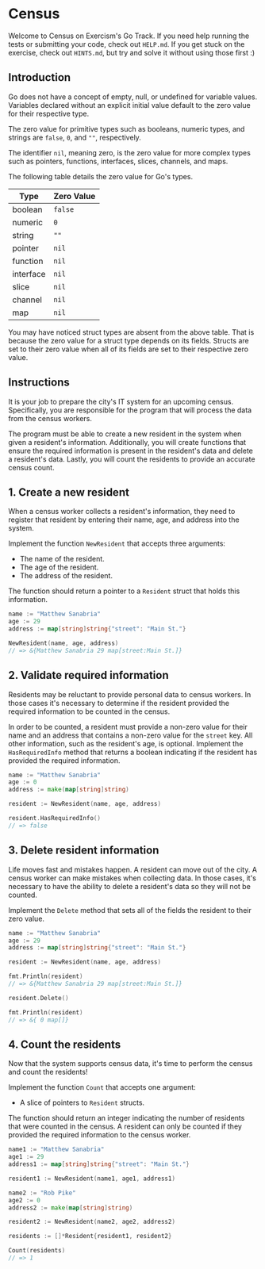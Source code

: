 # Census

Welcome to Census on Exercism's Go Track.
If you need help running the tests or submitting your code, check out `HELP.md`.
If you get stuck on the exercise, check out `HINTS.md`, but try and solve it without using those first :)

## Introduction

Go does not have a concept of empty, null, or undefined for variable values. Variables declared without an explicit initial value default to the zero value for their respective type.

The zero value for primitive types such as booleans, numeric types, and strings are `false`, `0`, and `""`, respectively.

The identifier `nil`, meaning zero, is the zero value for more complex types such as pointers, functions, interfaces, slices, channels, and maps.

The following table details the zero value for Go's types.

| Type      | Zero Value |
| --------- | ---------- |
| boolean   | `false`    |
| numeric   | `0`        |
| string    | `""`       |
| pointer   | `nil`      |
| function  | `nil`      |
| interface | `nil`      |
| slice     | `nil`      |
| channel   | `nil`      |
| map       | `nil`      |

You may have noticed struct types are absent from the above table. That is because the zero value for a struct type depends on its fields. Structs are set to their zero value when all of its fields are set to their respective zero value.

## Instructions

It is your job to prepare the city's IT system for an upcoming census. Specifically, you are responsible for the program that will process the data from the census workers.

The program must be able to create a new resident in the system when given a resident's information. Additionally, you will create functions that ensure the required information is present in the resident's data and delete a resident's data. Lastly, you will count the residents to provide an accurate census count.

## 1. Create a new resident

When a census worker collects a resident's information, they need to register that resident by entering their name, age, and address into the system.

Implement the function `NewResident` that accepts three arguments:

- The name of the resident.
- The age of the resident.
- The address of the resident.

The function should return a pointer to a `Resident` struct that holds this information.

```go
name := "Matthew Sanabria"
age := 29
address := map[string]string{"street": "Main St."}

NewResident(name, age, address)
// => &{Matthew Sanabria 29 map[street:Main St.]}
```

## 2. Validate required information

Residents may be reluctant to provide personal data to census workers. In those cases it's necessary to determine if the resident provided the required information to be counted in the census.

In order to be counted, a resident must provide a non-zero value for their name and an address that contains a non-zero value for the `street` key. All other information, such as the resident's age, is optional. Implement the `HasRequiredInfo` method that returns a boolean indicating if the resident has provided the required information.

```go
name := "Matthew Sanabria"
age := 0
address := make(map[string]string)

resident := NewResident(name, age, address)

resident.HasRequiredInfo()
// => false
```

## 3. Delete resident information

Life moves fast and mistakes happen. A resident can move out of the city. A census worker can make mistakes when collecting data. In those cases, it's necessary to have the ability to delete a resident's data so they will not be counted.

Implement the `Delete` method that sets all of the fields the resident to their zero value.

```go
name := "Matthew Sanabria"
age := 29
address := map[string]string{"street": "Main St."}

resident := NewResident(name, age, address)

fmt.Println(resident)
// => &{Matthew Sanabria 29 map[street:Main St.]}

resident.Delete()

fmt.Println(resident)
// => &{ 0 map[]}
```

## 4. Count the residents

Now that the system supports census data, it's time to perform the census and count the residents!

Implement the function `Count` that accepts one argument:

- A slice of pointers to `Resident` structs.

The function should return an integer indicating the number of residents that were counted in the census. A resident can only be counted if they provided the required information to the census worker.

```go
name1 := "Matthew Sanabria"
age1 := 29
address1 := map[string]string{"street": "Main St."}

resident1 := NewResident(name1, age1, address1)

name2 := "Rob Pike"
age2 := 0
address2 := make(map[string]string)

resident2 := NewResident(name2, age2, address2)

residents := []*Resident{resident1, resident2}

Count(residents)
// => 1
```
